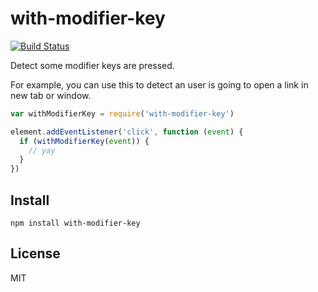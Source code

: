 # with-modifier-key
[![Build Status](https://travis-ci.org/uiureo/with-modifier-key.svg)](https://travis-ci.org/uiureo/with-modifier-key)

Detect some modifier keys are pressed.

For example, you can use this to detect an user is going to open a link in new tab or window. 

``` javascript
var withModifierKey = require('with-modifier-key')

element.addEventListener('click', function (event) {
  if (withModifierKey(event)) {
    // yay
  }
})
```

## Install

```
npm install with-modifier-key
```

## License
MIT
